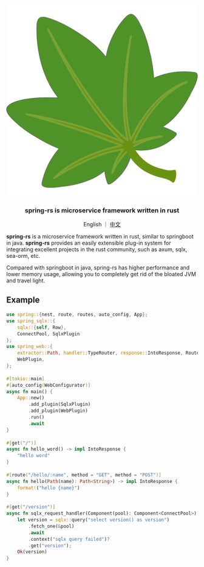 <div align="center">
    <img src="docs/static/logo.svg" alt="Logo"/>
    <h3>spring-rs is microservice framework written in rust</h3>
    <p>English ｜ <a href="./README.zh.md">中文</a></p>
</div>

<b>spring-rs</b> is a microservice framework written in rust, similar to springboot in java. <b>spring-rs</b> provides an easily extensible plug-in system for integrating excellent projects in the rust community, such as axum, sqlx, sea-orm, etc.

Compared with springboot in java, spring-rs has higher performance and lower memory usage, allowing you to completely get rid of the bloated JVM and travel light.

## Example

```rust
use spring::{nest, route, routes, auto_config, App};
use spring_sqlx::{
    sqlx::{self, Row},
    ConnectPool, SqlxPlugin
};
use spring_web::{
    extractor::Path, handler::TypeRouter, response::IntoResponse, Router, WebConfigurator,
    WebPlugin,
};

#[tokio::main]
#[auto_config(WebConfigurator)]
async fn main() {
    App::new()
        .add_plugin(SqlxPlugin)
        .add_plugin(WebPlugin)
        .run()
        .await
}

#[get("/")]
async fn hello_word() -> impl IntoResponse {
    "hello word"
}

#[route("/hello/:name", method = "GET", method = "POST")]
async fn hello(Path(name): Path<String>) -> impl IntoResponse {
    format!("hello {name}")
}

#[get("/version")]
async fn sqlx_request_handler(Component(pool): Component<ConnectPool>) -> Result<String> {
    let version = sqlx::query("select version() as version")
        .fetch_one(&pool)
        .await
        .context("sqlx query failed")?
        .get("version");
    Ok(version)
}
```
